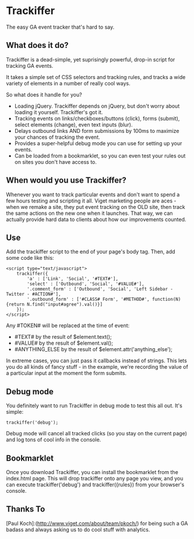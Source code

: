 # Trackiffer

The easy GA event tracker that's hard to say.

## What does it do?

Trackiffer is a dead-simple, yet suprisingly powerful, drop-in script for tracking GA events.

It takes a simple set of CSS selectors and tracking rules, and tracks a wide variety of elements in a number of really cool ways.

So what does it handle for you? 

- Loading jQuery. Trackiffer depends on jQuery, but don't worry about loading it yourself. Trackiffer's got it.
- Tracking events on links/checkboxes/buttons (click), forms (submit), select elements (change), even text inputs (blur).
- Delays outbound links AND form submissions by 100ms to maximize your chances of tracking the event.
- Provides a super-helpful debug mode you can use for setting up your events.
- Can be loaded from a bookmarklet, so you can even test your rules out on sites you don't have access to.

## When would you use Trackiffer?

Whenever you want to track particular events and don't want to spend a few hours testing and scripting it all. 
Viget marketing people are aces - when we remake a site, they put event tracking on the OLD site, then track the same actions on the new one when it launches.
That way, we can actually provide hard data to clients about how our improvements counted.

## Use

Add the trackiffer script to the end of your page's body tag. Then, add some code like this:

	<script type="text/javascript">
		trackiffer({
			'a' : ['Link', 'Social', '#TEXT#'],
			'select' : ['Outbound', 'Social', '#VALUE#'],
			'.comment_form' : ['Outbound', 'Social', 'Left Sidebar - Twitter - #ACTION#'],
			'.outbound_form' : ['#CLASS# Form', '#METHOD#', function(N){return N.find("input#agree").val()}]
		});
	</script>
	
Any #TOKEN# will be replaced at the time of event:

- #TEXT# by the result of $element.text();
- #VALUE# by the result of $element.val();
- #ANYTHING_ELSE by the result of $element.attr('anything_else');

In extreme cases, you can just pass it callbacks instead of strings. This lets you do all kinds of fancy stuff - 
in the example, we're recording the value of a particular input at the moment the form submits.

## Debug mode

You definitely want to run Trackiffer in debug mode to test this all out. It's simple:  

	trackiffer('debug');

Debug mode will cancel all tracked clicks (so you stay on the current page) and log tons of cool info in the console.
	
## Bookmarklet

Once you download Trackiffer, you can install the bookmarklet from the index.html page. This will drop trackiffer onto any page you view, and you can execute trackiffer('debug') and trackiffer({rules}) from your browser's console.

## Thanks To

[Paul Koch]:(http://www.viget.com/about/team/pkoch/) for being such a GA badass and always asking us to do cool stuff with analytics.
